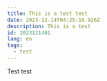 ```yaml
---
title: This is a test test
date: 2023-12-14T04:25:19.926Z
description: This is a test
id: 2023121401
lang: en
tags:
  - test
---
```

Test test